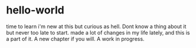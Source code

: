 # hello-world
time to learn
i'm new at this but curious as hell. Dont know a thing about it but never too late to start. made a lot of changes in my life lately, and this is a part of it. A new chapter if you will.
A work in progress.
